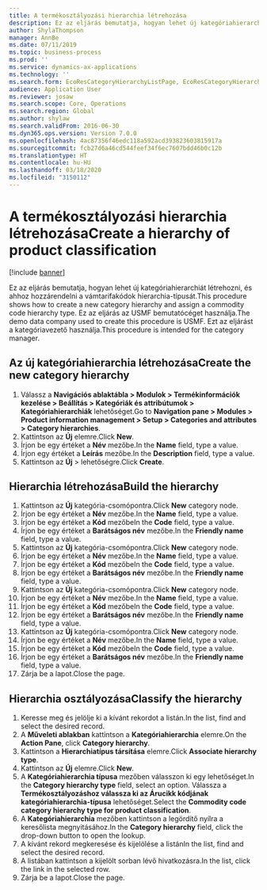 ```yaml
---
title: A termékosztályozási hierarchia létrehozása
description: Ez az eljárás bemutatja, hogyan lehet új kategóriahierarchiát létrehozni, és ahhoz hozzárendelni a vámtarifakódok hierarchia-típusát.
author: ShylaThompson
manager: AnnBe
ms.date: 07/11/2019
ms.topic: business-process
ms.prod: ''
ms.service: dynamics-ax-applications
ms.technology: ''
ms.search.form: EcoResCategoryHierarchyListPage, EcoResCategoryHierarchyCreate, EcoResCategory, EcoResCategoryHierarchyRole
audience: Application User
ms.reviewer: josaw
ms.search.scope: Core, Operations
ms.search.region: Global
ms.author: shylaw
ms.search.validFrom: 2016-06-30
ms.dyn365.ops.version: Version 7.0.0
ms.openlocfilehash: 4ac87356f46edc118a592acd393823603815917a
ms.sourcegitcommit: fcb27d6a46cd544feef34f6ec7607bdd46b0c12b
ms.translationtype: HT
ms.contentlocale: hu-HU
ms.lasthandoff: 03/18/2020
ms.locfileid: "3150112"
---
```

# <a name="create-a-hierarchy-of-product-classification"></a><span data-ttu-id="76d6a-103">A termékosztályozási hierarchia létrehozása</span><span class="sxs-lookup"><span data-stu-id="76d6a-103">Create a hierarchy of product classification</span></span>

[!include [banner](../../includes/banner.md)]

<span data-ttu-id="76d6a-104">Ez az eljárás bemutatja, hogyan lehet új kategóriahierarchiát létrehozni, és ahhoz hozzárendelni a vámtarifakódok hierarchia-típusát.</span><span class="sxs-lookup"><span data-stu-id="76d6a-104">This procedure shows how to create a new category hierarchy and assign a commodity code hierarchy type.</span></span> <span data-ttu-id="76d6a-105">Ez az eljárás az USMF bemutatócéget használja.</span><span class="sxs-lookup"><span data-stu-id="76d6a-105">The demo data company used to create this procedure is USMF.</span></span> <span data-ttu-id="76d6a-106">Ezt az eljárást a kategóriavezető használja.</span><span class="sxs-lookup"><span data-stu-id="76d6a-106">This procedure is intended for the category manager.</span></span>


## <a name="create-the-new-category-hierarchy"></a><span data-ttu-id="76d6a-107">Az új kategóriahierarchia létrehozása</span><span class="sxs-lookup"><span data-stu-id="76d6a-107">Create the new category hierarchy</span></span>
1. <span data-ttu-id="76d6a-108">Válassz a **Navigációs ablaktábla > Modulok > Termékinformációk kezelése > Beállítás > Kategóriák és attribútumok > Kategóriahierarchiák** lehetőséget.</span><span class="sxs-lookup"><span data-stu-id="76d6a-108">Go to **Navigation pane > Modules > Product information management > Setup > Categories and attributes > Category hierarchies**.</span></span>
2. <span data-ttu-id="76d6a-109">Kattintson az **Új** elemre.</span><span class="sxs-lookup"><span data-stu-id="76d6a-109">Click **New**.</span></span>
3. <span data-ttu-id="76d6a-110">Írjon be egy értéket a **Név** mezőbe.</span><span class="sxs-lookup"><span data-stu-id="76d6a-110">In the **Name** field, type a value.</span></span>
4. <span data-ttu-id="76d6a-111">Írjon egy értéket a **Leírás** mezőbe.</span><span class="sxs-lookup"><span data-stu-id="76d6a-111">In the **Description** field, type a value.</span></span>
5. <span data-ttu-id="76d6a-112">Kattintson az **Új** > lehetőségre.</span><span class="sxs-lookup"><span data-stu-id="76d6a-112">Click **Create**.</span></span>

## <a name="build-the-hierarchy"></a><span data-ttu-id="76d6a-113">Hierarchia létrehozása</span><span class="sxs-lookup"><span data-stu-id="76d6a-113">Build the hierarchy</span></span>
1. <span data-ttu-id="76d6a-114">Kattintson az **Új** kategória-csomópontra.</span><span class="sxs-lookup"><span data-stu-id="76d6a-114">Click **New** category node.</span></span>
2. <span data-ttu-id="76d6a-115">Írjon be egy értéket a **Név** mezőbe.</span><span class="sxs-lookup"><span data-stu-id="76d6a-115">In the **Name** field, type a value.</span></span>
3. <span data-ttu-id="76d6a-116">Írjon be egy értéket a **Kód** mezőbe</span><span class="sxs-lookup"><span data-stu-id="76d6a-116">In the **Code** field, type a value.</span></span>
4. <span data-ttu-id="76d6a-117">Írjon be egy értéket a **Barátságos név** mezőbe.</span><span class="sxs-lookup"><span data-stu-id="76d6a-117">In the **Friendly name** field, type a value.</span></span>
5. <span data-ttu-id="76d6a-118">Kattintson az **Új** kategória-csomópontra.</span><span class="sxs-lookup"><span data-stu-id="76d6a-118">Click **New** category node.</span></span>
6. <span data-ttu-id="76d6a-119">Írjon be egy értéket a **Név** mezőbe.</span><span class="sxs-lookup"><span data-stu-id="76d6a-119">In the **Name** field, type a value.</span></span>
7. <span data-ttu-id="76d6a-120">Írjon be egy értéket a **Kód** mezőbe</span><span class="sxs-lookup"><span data-stu-id="76d6a-120">In the **Code** field, type a value.</span></span>
8. <span data-ttu-id="76d6a-121">Írjon be egy értéket a **Barátságos név** mezőbe.</span><span class="sxs-lookup"><span data-stu-id="76d6a-121">In the **Friendly name** field, type a value.</span></span>
9. <span data-ttu-id="76d6a-122">Kattintson az **Új** kategória-csomópontra.</span><span class="sxs-lookup"><span data-stu-id="76d6a-122">Click **New** category node.</span></span>
10. <span data-ttu-id="76d6a-123">Írjon be egy értéket a **Név** mezőbe.</span><span class="sxs-lookup"><span data-stu-id="76d6a-123">In the **Name** field, type a value.</span></span>
11. <span data-ttu-id="76d6a-124">Írjon be egy értéket a **Kód** mezőbe</span><span class="sxs-lookup"><span data-stu-id="76d6a-124">In the **Code** field, type a value.</span></span>
12. <span data-ttu-id="76d6a-125">Írjon be egy értéket a **Barátságos név** mezőbe.</span><span class="sxs-lookup"><span data-stu-id="76d6a-125">In the **Friendly name** field, type a value.</span></span>
13. <span data-ttu-id="76d6a-126">Kattintson az **Új** kategória-csomópontra.</span><span class="sxs-lookup"><span data-stu-id="76d6a-126">Click **New** category node.</span></span>
14. <span data-ttu-id="76d6a-127">Írjon be egy értéket a **Név** mezőbe.</span><span class="sxs-lookup"><span data-stu-id="76d6a-127">In the **Name** field, type a value.</span></span>
15. <span data-ttu-id="76d6a-128">Írjon be egy értéket a **Kód** mezőbe</span><span class="sxs-lookup"><span data-stu-id="76d6a-128">In the **Code** field, type a value.</span></span>
16. <span data-ttu-id="76d6a-129">Írjon be egy értéket a **Barátságos név** mezőbe.</span><span class="sxs-lookup"><span data-stu-id="76d6a-129">In the **Friendly name** field, type a value.</span></span>
17. <span data-ttu-id="76d6a-130">Zárja be a lapot.</span><span class="sxs-lookup"><span data-stu-id="76d6a-130">Close the page.</span></span>

## <a name="classify-the-hierarchy"></a><span data-ttu-id="76d6a-131">Hierarchia osztályozása</span><span class="sxs-lookup"><span data-stu-id="76d6a-131">Classify the hierarchy</span></span>
1. <span data-ttu-id="76d6a-132">Keresse meg és jelölje ki a kívánt rekordot a listán.</span><span class="sxs-lookup"><span data-stu-id="76d6a-132">In the list, find and select the desired record.</span></span>
2. <span data-ttu-id="76d6a-133">A **Műveleti ablakban** kattintson a **Kategóriahierarchia** elemre.</span><span class="sxs-lookup"><span data-stu-id="76d6a-133">On the **Action Pane**, click **Category hierarchy**.</span></span>
3. <span data-ttu-id="76d6a-134">Kattintson a **Hierarchiatípus társítása** elemre.</span><span class="sxs-lookup"><span data-stu-id="76d6a-134">Click **Associate hierarchy type**.</span></span>
4. <span data-ttu-id="76d6a-135">Kattintson az **Új** elemre.</span><span class="sxs-lookup"><span data-stu-id="76d6a-135">Click **New**.</span></span>
5. <span data-ttu-id="76d6a-136">A **Kategóriahierarchia típusa** mezőben válasszon ki egy lehetőséget.</span><span class="sxs-lookup"><span data-stu-id="76d6a-136">In the **Category hierarchy type** field, select an option.</span></span> <span data-ttu-id="76d6a-137">Válassza a **Termékosztályozáshoz válassza ki az Árucikk kódjának kategóriahierarchia-típusa** lehetőséget.</span><span class="sxs-lookup"><span data-stu-id="76d6a-137">Select the **Commodity code category hierarchy type for product classification**.</span></span>  
6. <span data-ttu-id="76d6a-138">A **Kategóriahierarchia** mezőben kattintson a legördítő nyílra a keresőlista megnyitásához.</span><span class="sxs-lookup"><span data-stu-id="76d6a-138">In the **Category hierarchy** field, click the drop-down button to open the lookup.</span></span>
7. <span data-ttu-id="76d6a-139">A kívánt rekord megkeresése és kijelölése a listán</span><span class="sxs-lookup"><span data-stu-id="76d6a-139">In the list, find and select the desired record.</span></span>
8. <span data-ttu-id="76d6a-140">A listában kattintson a kijelölt sorban lévő hivatkozásra.</span><span class="sxs-lookup"><span data-stu-id="76d6a-140">In the list, click the link in the selected row.</span></span>
9. <span data-ttu-id="76d6a-141">Zárja be a lapot.</span><span class="sxs-lookup"><span data-stu-id="76d6a-141">Close the page.</span></span>

